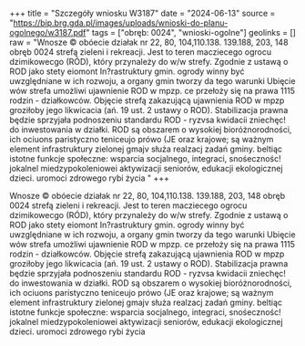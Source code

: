 +++
title = "Szczegóły wniosku W3187"
date = "2024-06-13"
source = "https://bip.brg.gda.pl/images/uploads/wnioski-do-planu-ogolnego/w3187.pdf"
tags = ["obręb: 0024", "wnioski-ogolne"]
geolinks = []
raw = "Wnosze © obóecie działak nr 22, 80, 104,110.138. 139.188, 203, 148 obręb 0024 strefą zieleni i rekreacji. Jest to teren macziecego ogrocu dzimikowecgo (RÓD), który przynależy do w/w strefy. Zgodnie z ustawą o ROD jako stety eiomont In?rastruktury gmin. ogrody winny być uwzględniane w ich rozwoju, a organy gmin tworzy da tego warunki Ubięcie wów strefa umożliwi ujawnienie ROD w mpzp. ce przełoży się na prawa 1115 rodzin - działkowców. Objęcie strefą zakazującą ujawnienia ROD w mpzp groziłoby jego likwicacia (ań. 19 ust. 2 ustawy o ROD). Stabilizacja prawna będzie sprzyjała podnoszeniu standardu ROD - ryzvsa kwidacii zniechęc! do inwestowania w działki. ROD są obszarem o wysokiej bioróżnorodności, ich ociuons paristyczno teniceujo prówo (JE oraz krajowe; są ważnym element infrastruktury zielonej gmajv służa realzacj zadań gminy. beltiąc istotne funkcje społeczne: wsparcia socjalnego, integraci, snośecznośc! jokalnel  miedzypokoleniowei aktywizacji seniorów, edukacji ekologicznej dzieci. uromoci zdrowego rybi życia "
+++

Wnosze © obóecie działak nr 22, 80, 104,110.138. 139.188, 203, 148 obręb 0024 strefą zieleni i
rekreacji. Jest to teren macziecego ogrocu dzimikowecgo (RÓD), który przynależy do w/w strefy. Zgodnie
z ustawą o ROD jako stety eiomont In?rastruktury gmin. ogrody winny być uwzględniane w ich rozwoju,
a organy gmin tworzy da tego warunki Ubięcie wów strefa umożliwi ujawnienie ROD w mpzp. ce
przełoży się na prawa 1115 rodzin - działkowców. Objęcie strefą zakazującą ujawnienia ROD w mpzp
groziłoby jego likwicacia (ań. 19 ust. 2 ustawy o ROD). Stabilizacja prawna będzie sprzyjała podnoszeniu
standardu ROD - ryzvsa kwidacii zniechęc! do inwestowania w działki. ROD są obszarem o wysokiej
bioróżnorodności, ich ociuons paristyczno teniceujo prówo (JE oraz krajowe; są ważnym element
infrastruktury zielonej gmajv służa realzacj zadań gminy. beltiąc istotne funkcje społeczne: wsparcia
socjalnego, integraci, snośecznośc! jokalnel  miedzypokoleniowei aktywizacji seniorów, edukacji
ekologicznej dzieci. uromoci zdrowego rybi życia



